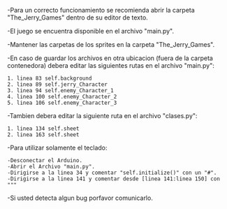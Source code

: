 -Para un correcto funcionamiento se recomienda abrir la carpeta "The_Jerry_Games" 
 dentro de su editor de texto.

-El juego se encuentra disponible en el archivo "main.py".

-Mantener las carpetas de los sprites en la carpeta "The_Jerry_Games".

-En caso de guardar los archivos en otra ubicacion (fuera de la carpeta contenedora)
 debera editar las siguientes rutas en el archivo "main.py":
	
	1. linea 83 self.background
	2. linea 89 self.jerry_Character
	3. linea 94 self.enemy_Character_1
	4. linea 100 self.enemy_Character_2
	5. linea 106 self.enemy_Character_3

-Tambien debera editar la siguiente ruta en el archivo "clases.py":
	
	1. linea 134 self.sheet
	2. linea 163 self.sheet

-Para utilizar solamente el teclado:
	
	-Desconectar el Arduino.
	-Abrir el Archivo "main.py".
	-Dirigirse a la linea 34 y comentar "self.initialize()" con un "#".
	-Dirigirse a la linea 141 y comentar desde [linea 141:linea 150] con """
 
-Si usted detecta algun bug porfavor comunicarlo.
